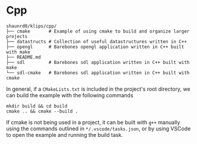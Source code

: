 # Cpp

```
shaunrd0/klips/cpp/
├── cmake       # Example of using cmake to build and organize larger projects
├── datastructs # Collection of useful datastructures written in C++
├── opengl      # Barebones opengl application written in C++ built with make
├── README.md
├── sdl         # Barebones sdl application written in C++ built with make
└── sdl-cmake   # Barebones sdl application written in C++ built with cmake
```


In general, if a `CMakeLists.txt` is included in the project's root directory, 
we can build the example with the following commands

```
mkdir build && cd build
cmake .. && cmake --build .
```


If cmake is not being used in a project, it can be built with `g++` manually using
the commands outlined in `*/.vscode/tasks.json`, or by using VSCode to open the example
and running the build task.
